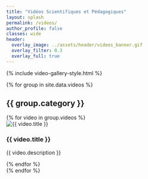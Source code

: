 ```yaml
---
title: "Vidéos Scientifiques et Pédagogiques"
layout: splash
permalink: /videos/
author_profile: false
classes: wide
header:
  overlay_image: ../assets/header/videos_banner.gif
  overlay_filter: 0.3
  overlay_full: true
---
```


{% include video-gallery-style.html %}

<div class="video-gallery">
  {% for group in site.data.videos %}
    <div class="category-group">
      <h2 class="category-title">{{ group.category }}</h2>  <!-- Category heading -->
      <div class="video-items">
        {% for video in group.videos %}
          <div class="video-item" data-id="{{ video.id }}">
            <div class="video-wrapper">
              <img src="{{ video.thumbnail }}" alt="{{ video.title }}">
            </div>
            <h3>{{ video.title }}</h3>
            <p>{{ video.description }}</p>
          </div>
        {% endfor %}
      </div>
    </div>
  {% endfor %}
</div>


<!-- Modal for video playback -->
<div id="video-modal" style="display:none; position:fixed; top:0; left:0; width:100%; height:100%; background-color:rgba(0,0,0,0.8); justify-content:center; align-items:center; z-index:9999;">
  <div style="position:relative; width:80%; max-width:800px;">
    <iframe id="vimeo-player" width="100%" height="450" frameborder="0" allowfullscreen></iframe>
    <span onclick="closeVideo()" style="position:absolute; top:10px; right:15px; color:white; font-size:2rem; cursor:pointer;">&times;</span>
  </div>
</div>

<script>
  const modal = document.getElementById("video-modal");
  const player = document.getElementById("vimeo-player");

  document.querySelectorAll(".video-item").forEach(item => {
    item.addEventListener("click", () => {
      const id = item.getAttribute("data-id");
      player.src = `https://player.vimeo.com/video/${id}`;
      modal.style.display = "flex";
    });
  });

  function closeVideo() {
    modal.style.display = "none";
    player.src = "";
  }

  modal.addEventListener("click", (e) => {
    if (e.target === modal) {
      closeVideo();
    }
  });
</script>

